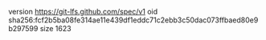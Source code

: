 version https://git-lfs.github.com/spec/v1
oid sha256:fcf2b5ba08fe314ae11e439df1eddc71c2ebb3c50dac073ffbaed80e9b297599
size 1623

